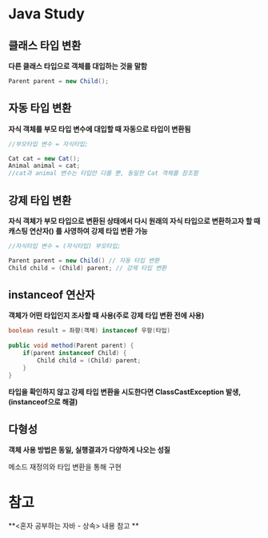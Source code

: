 # Java Study

## 클래스 타입 변환

**다른 클래스 타입으로 객체를 대입하는 것을 말함**

```java
Parent parent = new Child();
```



## 자동 타입 변환

**자식 객체를 부모 타입 변수에 대입할 때 자동으로 타입이 변환됨**

```java
//부모타입 변수 = 자식타입;

Cat cat = new Cat();
Animal animal = cat;
//cat과 animal 변수는 타입만 다를 뿐, 동일한 Cat 객체를 참조함
```



## 강제 타입 변환

**자식 객체가 부모 타입으로 변환된 상태에서 다시 원래의 자식 타입으로 변환하고자 할 때 캐스팅 연산자() 를 사영하여 강제 타입 변환 가능**

```java
//자식타입 변수 = (자식타입) 부모타입;

Parent parent = new Child() // 자동 타입 변환
Child child = (Child) parent; // 강제 타입 변환
```



## instanceof 연산자

**객체가 어떤 타입인지 조사할 때 사용(주로 강제 타입 변환 전에 사용)**

```java
boolean result = 좌향(객체) instanceof 우항(타입)
    
public void method(Parent parent) {
    if(parent instanceof Child) {
        Child child = (Child) parent;
    }
}
```

**타입을 확인하지 않고 강제 타입 변환을 시도한다면 ClassCastException 발생, (instanceof으로 해결)**



## 다형성

**객체 사용 방법은 동일, 실행결과가 다양하게 나오는 성질**

메소드 재정의와 타입 변환을 통해 구현



# 참고

**<혼자 공부하는 자바 - 상속> 내용 참고 **